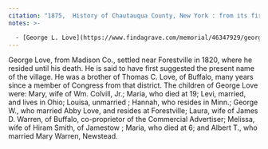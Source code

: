 ```yaml
---
citation: "1875,  History of Chautauqua County, New York : from its first settlement to the present time : with numerous biographical and family sketches by Andrew W. Young, Buffalo NY, p422, ancestry.com."
notes: >-

  - [George L. Love](https://www.findagrave.com/memorial/46347929/george-l-love) (? to 27 Nov 1870), whose daughter Laura Love married James D. Warren. Laura Love's brother, [Albert Tracy Love](https://www.findagrave.com/memorial/74951091/albert-tracy-love) (11 Nov 1826 to 06 Aug 1897) married James D. Warren's sister [Mary (Warren) Love](https://www.findagrave.com/memorial/74951170/mary-love) (17 Oct 1828 to 03 Mar 1914). 
---
```

George Love, from Madison Co., settled near Forestville in 1820, where he resided until his death. He is said to have first suggested the present name of the village. He was a brother of Thomas C. Love, of Buffalo, many years since a member of Congress from that district. The children of George Love were: Mary, wife of Wm. Colvill, Jr.; Maria, who died at 19; Levi, married, and lives in Ohio; Louisa, unmarried ; Hannah, who resides in Minn.; George W., who married Abby Love, and resides at Forestville; Laura, wife of James D. Warren, of Buffalo, co-proprietor of the Commercial Advertiser; Melissa, wife of Hiram Smith, of Jamestow ; Maria, who died at 6; and Albert T., who married Mary Warren, Newstead.

